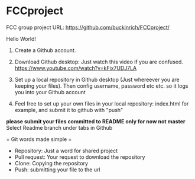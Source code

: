 # FCCproject
FCC group project URL: https://github.com/buckinrich/FCCproject/

Hello World!

1) Create a Github account.

2) Download Github desktop: Just watch this video if you are confused. https://www.youtube.com/watch?v=kFix7UDJ7LA

3) Set up a local repository in Github desktop (Just whereever you are keeping your files). Then config username, password etc etc. so it logs you into your Github account

4) Feel free to set up your own files in your local repository: index.html for example, and submit it to github with "push"

**please submit your files committed to README only for now not master** Select Readme branch under tabs in Github

= Git words made simple =

- Repository: Just a word for shared project
- Pull request: Your request to download the repository
- Clone: Copying the repository
- Push: submitting your file to the url



